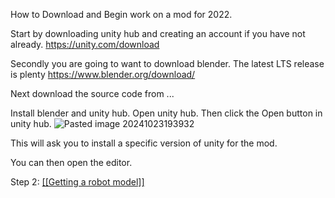 How to Download and Begin work on a mod for 2022.

Start by downloading unity hub and creating an account if you have not already.
https://unity.com/download

Secondly you are going to want to download blender. The latest LTS release is plenty
https://www.blender.org/download/

Next download the source code from 
...

Install blender and unity hub. Open unity hub. Then click the Open button in unity hub.
![Pasted image 20241023193932](https://github.com/user-attachments/assets/7f88074c-57a7-41a6-af76-99c9ba38334c)


This will ask you to install a specific version of unity for the mod.

You can then open the editor.

Step 2:
[[[Getting a robot model]]](https://github.com/masonmm3/MoSim2022Mod/blob/main/MoSimDocs/Getting%20a%20robot%20model.md)
